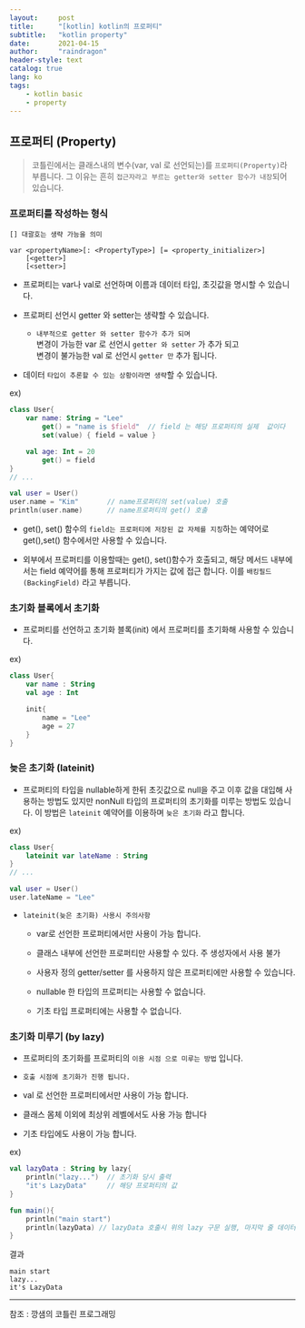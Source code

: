 ```yaml
---
layout:     post
title:      "[kotlin] kotlin의 프로퍼티"
subtitle:   "kotlin property"
date:       2021-04-15
author:     "raindragon"
header-style: text
catalog: true
lang: ko
tags:
    - kotlin basic
    - property
---
```



## 프로퍼티 (Property)

> 코틀린에서는 클래스내의 변수(var, val 로 선언되는)를 `프로퍼티(Property)`라 부릅니다. 그 이유는 흔히 `접근자라고 부르는 getter와 setter 함수가 내장`되어 있습니다.


### 프로퍼티를 작성하는 형식

```
[] 대괄호는 생략 가능을 의미

var <propertyName>[: <PropertyType>] [= <property_initializer>]
    [<getter>]
    [<setter>]
```

 - 프로퍼티는 var나 val로 선언하며 이름과 데이터 타입, 초깃값을 명시할 수 있습니다.
    
 - 프로퍼티 선언시 getter 와 setter는 생략할 수 있습니다.

    - `내부적으로 getter 와 setter 함수가 추가 되며`<br> 변경이 가능한 var 로 선언시 `getter 와 setter` 가 추가 되고<br> 변경이 불가능한 val 로 선언시 `getter 만` 추가 됩니다.

 - 데이터 `타입이 추론할 수 있는 상황이라면 생략`할 수 있습니다.

ex)
```kotlin
class User{
    var name: String = "Lee"
        get() = "name is $field"  // field 는 해당 프로퍼티의 실제  값이다
        set(value) { field = value }

    val age: Int = 20
        get() = field 
}
// ...

val user = User()
user.name = "Kim"       // name프로퍼티의 set(value) 호출
println(user.name)      // name프로퍼티의 get() 호출
```

 - get(), set() 함수의 `field는 프로퍼티에 저장된 값 자체를 지칭`하는 예약어로 get(),set() 함수에서만 사용할 수 있습니다.
  
 - 외부에서 프로퍼티를 이용할때는 get(), set()함수가 호출되고, 해당 메서드 내부에서는 field 예약어를 통해 프로퍼티가 가지는 값에 접근 합니다. 이를 `배킹필드(BackingField)` 라고 부릅니다.



### 초기화 블록에서 초기화

 - 프로퍼티를 선언하고 초기화 블록(init) 에서 프로퍼티를 초기화해 사용할 수 있습니다.

ex)
```kotlin
class User{
    var name : String
    val age : Int

    init{
        name = "Lee"
        age = 27
    }
}
```

### 늦은 초기화 (lateinit)

 - 프로퍼티의 타입을 nullable하게 한뒤 초깃값으로 null을 주고 이후 값을 대입해 사용하는 방법도 있지만 nonNull 타입의 프로퍼티의 초기화를 미루는 방법도 있습니다. 이 방법은 `lateinit` 예약어를 이용하며 `늦은 초기화` 라고 합니다.

ex)
```kotlin
class User{
    lateinit var lateName : String
}
// ...

val user = User()
user.lateName = "Lee"
```

 - `lateinit(늦은 초기화) 사용시 주의사항`

    - var로 선언한 프로퍼티에서만 사용이 가능 합니다.

    - 클래스 내부에 선언한 프로퍼티만 사용할 수 있다. 주 생성자에서 사용 불가

    - 사용자 정의 getter/setter 를 사용하지 않은 프로퍼티에만 사용할 수 있습니다.

    - nullable 한 타입의 프로퍼티는 사용할 수 없습니다.

    - 기초 타입 프로퍼티에는 사용할 수 없습니다.

### 초기화 미루기 (by lazy)

 - 프로퍼티의 초기화를 프로퍼티의 `이용 시점 으로 미루는 방법` 입니다.

 - `호출 시점에 초기화가 진행 됩니다.`
 
 - val 로 선언한 프로퍼티에서만 사용이 가능 합니다. 

 - 클래스 몸체 이외에 최상위 레벨에서도 사용 가능 합니다

 - 기초 타입에도 사용이 가능 합니다.
 
 ex)
```kotlin
val lazyData : String by lazy{
    println("lazy...")  // 초기화 당시 출력
    "it's LazyData"     // 해당 프로퍼티의 값
}

fun main(){
    println("main start")
    println(lazyData) // lazyData 호출시 위의 lazy 구문 실행, 마지막 줄 데이터로 초기화 됨(it's LazyData).
}
```

결과
```
main start
lazy...
it's LazyData
```


  


---

참조 : 깡샘의 코틀린 프로그래밍
